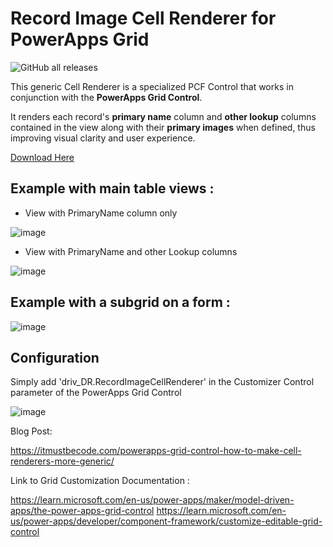 # Record Image Cell Renderer for PowerApps Grid
![GitHub all releases](https://img.shields.io/github/downloads/drivardxrm/RecordImage.CellRenderer/total)

This generic Cell Renderer is a specialized PCF Control that works in conjunction with the **PowerApps Grid Control**.

It renders each record's **primary name** column and **other lookup** columns contained in the view along with their **primary images** when defined, 
thus improving visual clarity and user experience.

[Download Here](https://github.com/drivardxrm/RecordImage.CellRenderer/releases/latest)

## Example with main table views : 

- View with PrimaryName column only

![image](https://github.com/drivardxrm/RecordImage.CellRenderer/assets/38399134/0a9e23cc-0ce5-4a56-abe8-8e3f0d410ef7)

- View with PrimaryName and other Lookup columns

![image](https://github.com/drivardxrm/RecordImage.CellRenderer/assets/38399134/72366317-fb96-40ba-97dd-550e9676e8a1)


## Example with a subgrid on a form :

![image](https://github.com/drivardxrm/RecordImage.CellRenderer/assets/38399134/43b82e52-79eb-47e5-86b5-9baf44e9b2da)

## Configuration

Simply add 'driv_DR.RecordImageCellRenderer' in the Customizer Control parameter of the PowerApps Grid Control

![image](https://github.com/drivardxrm/RecordImage.CellRenderer/assets/38399134/3d45fb0c-7b1f-4a54-a2b0-35ac6df434a7)

Blog Post:

https://itmustbecode.com/powerapps-grid-control-how-to-make-cell-renderers-more-generic/

Link to Grid Customization Documentation :

https://learn.microsoft.com/en-us/power-apps/maker/model-driven-apps/the-power-apps-grid-control
https://learn.microsoft.com/en-us/power-apps/developer/component-framework/customize-editable-grid-control

